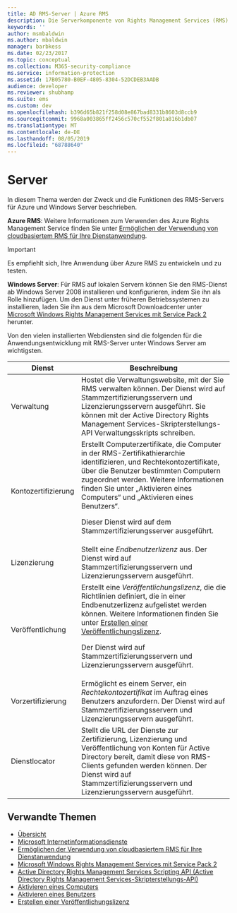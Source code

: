 ```yaml
---
title: AD RMS-Server | Azure RMS
description: Die Serverkomponente von Rights Management Services (RMS) wird durch eine Reihe von Webdiensten implementiert, die in Microsoft-Internetinformationsdienste (IIS) ausgeführt werden.
keywords: ''
author: msmbaldwin
ms.author: mbaldwin
manager: barbkess
ms.date: 02/23/2017
ms.topic: conceptual
ms.collection: M365-security-compliance
ms.service: information-protection
ms.assetid: 17B05780-B0EF-4805-8304-52DCDEB3AADB
audience: developer
ms.reviewer: shubhamp
ms.suite: ems
ms.custom: dev
ms.openlocfilehash: b396d65b821f258d08e867bad8331b8603d8ccb9
ms.sourcegitcommit: 9968a003865ff2456c570cf552f801a816b1db07
ms.translationtype: MT
ms.contentlocale: de-DE
ms.lasthandoff: 08/05/2019
ms.locfileid: "68788640"
---
```

# <a name="server"></a>Server

In diesem Thema werden der Zweck und die Funktionen des RMS-Servers für Azure und Windows Server beschrieben.

**Azure RMS**: Weitere Informationen zum Verwenden des Azure Rights Management Service finden Sie unter [Ermöglichen der Verwendung von cloudbasiertem RMS für Ihre Dienstanwendung](how-to-use-file-api-with-aadrm-cloud.md).

> [!IMPORTANT] 
> Es empfiehlt sich, Ihre Anwendung über Azure RMS zu entwickeln und zu testen.

**Windows Server**: Für RMS auf lokalen Servern können Sie den RMS-Dienst ab Windows Server 2008 installieren und konfigurieren, indem Sie ihn als Rolle hinzufügen. Um den Dienst unter früheren Betriebssystemen zu installieren, laden Sie ihn aus dem Microsoft Downloadcenter unter [Microsoft Windows Rights Management Services mit Service Pack 2](https://www.microsoft.com/download/details.aspx?id=4909) herunter.

Von den vielen installierten Webdiensten sind die folgenden für die Anwendungsentwicklung mit RMS-Server unter Windows Server am wichtigsten.

| Dienst | Beschreibung |
|---------|-------------|
| Verwaltung | Hostet die Verwaltungswebsite, mit der Sie RMS verwalten können. Der Dienst wird auf Stammzertifizierungsservern und Lizenzierungsservern ausgeführt. Sie können mit der Active Directory Rights Management Services-Skripterstellungs-API Verwaltungsskripts schreiben.|
| Kontozertifizierung |Erstellt Computerzertifikate, die Computer in der RMS-Zertifikathierarchie identifizieren, und Rechtekontozertifikate, über die Benutzer bestimmten Computern zugeordnet werden. Weitere Informationen finden Sie unter „Aktivieren eines Computers“ und „Aktivieren eines Benutzers“.<p><p>Dieser Dienst wird auf dem Stammzertifizierungsserver ausgeführt. |
|Lizenzierung | Stellt eine *Endbenutzerlizenz* aus. Der Dienst wird auf Stammzertifizierungsservern und Lizenzierungsservern ausgeführt.|
|Veröffentlichung | Erstellt eine *Veröffentlichungslizenz*, die die Richtlinien definiert, die in einer Endbenutzerlizenz aufgelistet werden können. Weitere Informationen finden Sie unter [Erstellen einer Veröffentlichungslizenz](https://msdn.microsoft.com/library/Aa362355).<p><p>Der Dienst wird auf Stammzertifizierungsservern und Lizenzierungsservern ausgeführt.|
|Vorzertifizierung | Ermöglicht es einem Server, ein *Rechtekontozertifikat* im Auftrag eines Benutzers anzufordern. Der Dienst wird auf Stammzertifizierungsservern und Lizenzierungsservern ausgeführt.|
|Dienstlocator | Stellt die URL der Dienste zur Zertifizierung, Lizenzierung und Veröffentlichung von Konten für Active Directory bereit, damit diese von RMS-Clients gefunden werden können. Der Dienst wird auf Stammzertifizierungsservern und Lizenzierungsservern ausgeführt.|

## <a name="related-topics"></a>Verwandte Themen ##
* [Übersicht](ad-rms-overview.md)
* [Microsoft Internetinformationsdienste](https://www.iis.net/overview)
* [Ermöglichen der Verwendung von cloudbasiertem RMS für Ihre Dienstanwendung](how-to-use-file-api-with-aadrm-cloud.md)
* [Microsoft Windows Rights Management Services mit Service Pack 2](https://www.microsoft.com/download/details.aspx?id=4909)
* [Active Directory Rights Management Services Scripting API (Active Directory Rights Management Services-Skripterstellungs-API)](https://msdn.microsoft.com/library/Bb968797)
* [Aktivieren eines Computers](https://msdn.microsoft.com/library/Cc530377)
* [Aktivieren eines Benutzers](https://msdn.microsoft.com/library/Cc530378)
* [Erstellen einer Veröffentlichungslizenz](https://msdn.microsoft.com/library/Aa362355)
